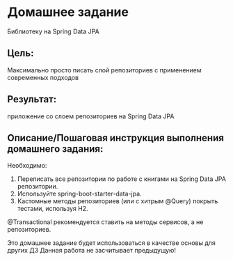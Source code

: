 # Домашнее задание
Библиотеку на Spring Data JPA
## Цель:
Максимально просто писать слой репозиториев с применением современных подходов

## Результат: 
приложение со слоем репозиториев на Spring Data JPA


## Описание/Пошаговая инструкция выполнения домашнего задания:
Необходимо:

1. Переписать все репозитории по работе с книгами на Spring Data JPA репозитории.
2. Используйте spring-boot-starter-data-jpa.
3. Кастомные методы репозиториев (или с хитрым @Query) покрыть тестами, используя H2.


@Transactional рекомендуется ставить на методы сервисов, а не репозиториев.

Это домашнее задание будет использоваться в качестве основы для других ДЗ
Данная работа не засчитывает предыдущую!